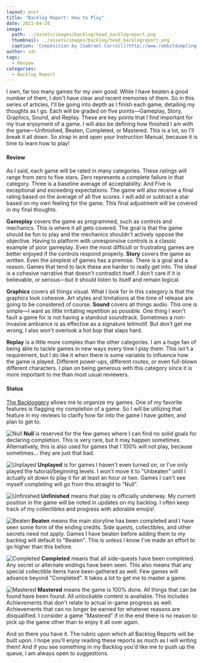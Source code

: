 ```yaml
---
layout: post
title: "Backlog Report: How to Play"
date: 2021-04-20
image:
  path: ../assets/images/backlog/head_backlogreport.png
  thumbnail: ../assets/images/backlog/head_backlogreport.png
  caption: 'Composition by [Sabrael Carroll](http://www.rabbitdumpling.net/)'
author: sdc
tags:
  - Review
categories:
  - Backlog Report
---
```


I own, far too many games for my own good. While I have beaten a good number of them, I don't have clear and recent memories of them. So in this series of articles, I'll be going into depth as I finish each game, detailing my thoughts as I go. Each will be graded on five points—Gameplay, Story, Graphics, Sound, and Replay. These are key points that I find important for my true enjoyment of a game. I will also be defining how finished I am with the game—Unfinished, Beaten, Completed, or Mastered. This is a lot, so I'll break it all down. So strap in and open your Instruction Manual, because it is time to learn how to play! 

<!--more-->

#### Review

As I said, each game will be rated in many categories. These ratings will range from zero to five stars. Zero represents a complete failure in that category. Three is a baseline average of acceptability. And Five is exceptional and exceeding expectations. The game will also receive a final rating based on the average of all five scores. I will add or subtract a star based on my own feeling for the game. This final adjustment will be covered in my final thoughts.

**Gameplay** covers the game as programmed, such as controls and mechanics. This is where it all gets covered. The goal is that the game should be fun to play and the mechanics shouldn't actively oppose the objective. Having to platform with unresponsive controls is a classic example of poor gameplay. Even the most difficult or frustrating games are better enjoyed if the controls respond properly. **Story** covers the game as written. Even the simplest of games has a premise. There is a goal and a reason. Games that tend to lack these are harder to really get into. The ideal is a cohesive narrative that doesn't contradict itself. I don't care if it is believable, or serious—but it should listen to itself and remain logical.

**Graphics** covers all things visual. What I look for in this category is that the graphics look cohesive. Art styles and limitations at the time of release are going to be considered of course. **Sound** covers all things audio. This one is simple—I want as little irritating repetition as possible. One thing I won't fault a game for is not having a standout soundtrack. Sometimes a non-invasive ambiance is as effective as a signature leitmotif. But don't get me wrong, I also won't overlook a hot bop that slaps hard.

**Replay** is a little more complex than the other categories. I am a huge fan of being able to tackle games in new ways every time I play them. This isn't a requirement, but I do like it when there is some variable to influence how the game is played. Different power-ups, different routes, or even full-blown different characters. I plan on being generous with this category since it is more important to me than most usual reviewers.

#### Status

[The Backloggery](https://backloggery.com/) allows me to organize my games. One of my favorite features is flagging my completion of a game. So I will be utilizing that feature in my reviews to clarify how far into the game I have gotten, and plan to get to.

![Null]({{site.images}}/backlog/null.gif) **Null** is reserved for the few games where I can find no solid goals for declaring completion. This is very rare, but it may happen sometimes. Alternatively, this is also used for games that I 100% will not play, because sometimes... they are just that bad.

![Unplayed]({{site.images}}/backlog/unplayed.gif) **Unplayed** is for games I haven't even turned on, or I've only played the tutorial/beginning levels. I won't move it to "Unbeaten" until I actually sit down to play it for at least an hour or two. Games I can't see myself completing will go from this straight to "Null".

![Unfinished]({{site.images}}/backlog/unfinished.gif) **Unfinished** means that play is officially underway. My current position in the game will be noted in updates on my backlog. I often keep track of my collectibles and progress with adorable emojis!

![Beaten]({{site.images}}/backlog/beaten.gif) **Beaten** means the main storyline has been completed and I have seen some form of the ending credits. Side quests, collectibles, and other secrets need not apply. Games I have beaten before adding them to my backlog will default to "Beaten". This is unless I know I've made an effort to go higher than this before.

![Completed]({{site.images}}/backlog/completed.gif) **Completed** means that all side-quests have been completed. Any secret or alternate endings have been seen. This also means that any special collectible items have been gathered as well. Few games will advance beyond "Completed". It takes a lot to get me to master a game.

![Mastered]({{site.images}}/backlog/mastered.gif) **Mastered** means the game is 100% done. All things that can be found have been found. All unlockable content is available. This includes Achievements that don't relate to actual in-game progress as well. Achievements that can no longer be earned for whatever reasons are disqualified. I consider a game "Mastered" if in the end there is no reason to pick up the game other than to enjoy it all over again.

And so there you have it. The rubric upon which all Backlog Reports will be built upon. I hope you'll enjoy reading these reports as much as I will writing them! And if you see something in my Backlog you'd like me to push up the queue, I am always open to suggestions.